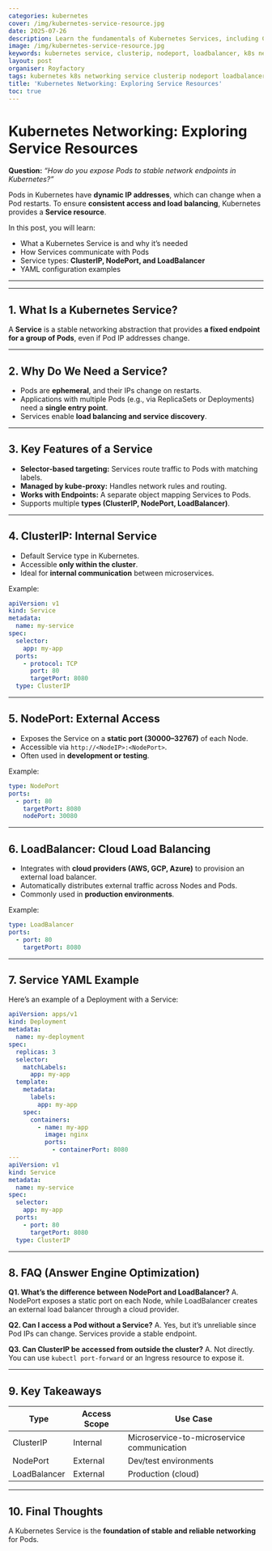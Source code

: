 ```yaml
---
categories: kubernetes
cover: /img/kubernetes-service-resource.jpg
date: 2025-07-26
description: Learn the fundamentals of Kubernetes Services, including ClusterIP, NodePort, and LoadBalancer types, with practical YAML examples and networking concepts.
image: /img/kubernetes-service-resource.jpg
keywords: kubernetes service, clusterip, nodeport, loadbalancer, k8s networking, kubectl service, kubernetes service types
layout: post
organiser: Royfactory
tags: kubernetes k8s networking service clusterip nodeport loadbalancer devops cloud-native
title: 'Kubernetes Networking: Exploring Service Resources'
toc: true
---
```


# Kubernetes Networking: Exploring Service Resources

**Question:** *“How do you expose Pods to stable network endpoints in Kubernetes?”*

Pods in Kubernetes have **dynamic IP addresses**, which can change when a Pod restarts. To ensure **consistent access and load balancing**, Kubernetes provides a **Service resource**.

In this post, you will learn:

- What a Kubernetes Service is and why it’s needed  
- How Services communicate with Pods  
- Service types: **ClusterIP, NodePort, and LoadBalancer**  
- YAML configuration examples

---


---

## 1. What Is a Kubernetes Service?

A **Service** is a stable networking abstraction that provides **a fixed endpoint for a group of Pods**, even if Pod IP addresses change.

---

## 2. Why Do We Need a Service?

- Pods are **ephemeral**, and their IPs change on restarts.  
- Applications with multiple Pods (e.g., via ReplicaSets or Deployments) need a **single entry point**.  
- Services enable **load balancing and service discovery**.

---

## 3. Key Features of a Service

- **Selector-based targeting:** Services route traffic to Pods with matching labels.  
- **Managed by kube-proxy:** Handles network rules and routing.  
- **Works with Endpoints:** A separate object mapping Services to Pods.  
- Supports multiple **types (ClusterIP, NodePort, LoadBalancer)**.

---

## 4. ClusterIP: Internal Service

- Default Service type in Kubernetes.  
- Accessible **only within the cluster**.  
- Ideal for **internal communication** between microservices.

Example:
```yaml
apiVersion: v1
kind: Service
metadata:
  name: my-service
spec:
  selector:
    app: my-app
  ports:
    - protocol: TCP
      port: 80
      targetPort: 8080
  type: ClusterIP
````

---

## 5. NodePort: External Access

* Exposes the Service on a **static port (30000–32767)** of each Node.
* Accessible via `http://<NodeIP>:<NodePort>`.
* Often used in **development or testing**.

Example:

```yaml
type: NodePort
ports:
  - port: 80
    targetPort: 8080
    nodePort: 30080
```

---

## 6. LoadBalancer: Cloud Load Balancing

* Integrates with **cloud providers (AWS, GCP, Azure)** to provision an external load balancer.
* Automatically distributes external traffic across Nodes and Pods.
* Commonly used in **production environments**.

Example:

```yaml
type: LoadBalancer
ports:
  - port: 80
    targetPort: 8080
```

---

## 7. Service YAML Example

Here’s an example of a Deployment with a Service:

```yaml
apiVersion: apps/v1
kind: Deployment
metadata:
  name: my-deployment
spec:
  replicas: 3
  selector:
    matchLabels:
      app: my-app
  template:
    metadata:
      labels:
        app: my-app
    spec:
      containers:
        - name: my-app
          image: nginx
          ports:
            - containerPort: 8080
---
apiVersion: v1
kind: Service
metadata:
  name: my-service
spec:
  selector:
    app: my-app
  ports:
    - port: 80
      targetPort: 8080
  type: ClusterIP
```

---

## 8. FAQ (Answer Engine Optimization)

**Q1. What’s the difference between NodePort and LoadBalancer?**
A. NodePort exposes a static port on each Node, while LoadBalancer creates an external load balancer through a cloud provider.

**Q2. Can I access a Pod without a Service?**
A. Yes, but it’s unreliable since Pod IPs can change. Services provide a stable endpoint.

**Q3. Can ClusterIP be accessed from outside the cluster?**
A. Not directly. You can use `kubectl port-forward` or an Ingress resource to expose it.

---

## 9. Key Takeaways

| Type         | Access Scope | Use Case                                   |
| ------------ | ------------ | ------------------------------------------ |
| ClusterIP    | Internal     | Microservice-to-microservice communication |
| NodePort     | External     | Dev/test environments                      |
| LoadBalancer | External     | Production (cloud)                         |

---

## 10. Final Thoughts

A Kubernetes Service is the **foundation of stable and reliable networking** for Pods.
